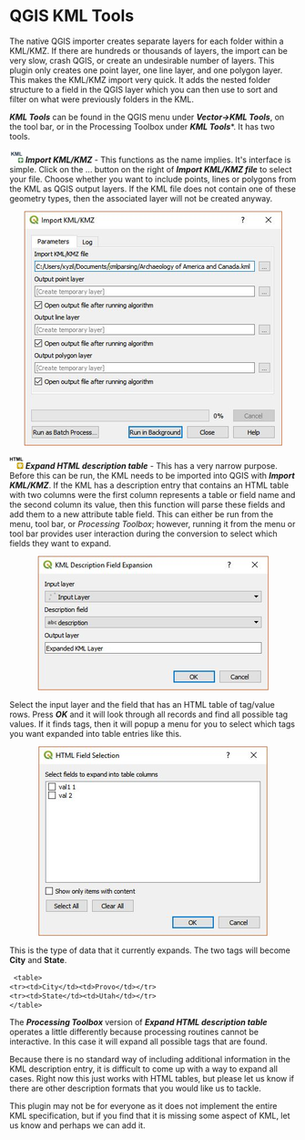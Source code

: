 # QGIS KML Tools

The native QGIS importer creates separate layers for each folder within a KML/KMZ. If there are hundreds or thousands of layers, the import can be very slow, crash QGIS, or create an undesirable number of layers. This plugin only creates one point layer, one line layer, and one polygon layer. This makes the KML/KMZ import very quick. It adds the nested folder structure to a field in the QGIS layer which you can then use to sort and filter on what were previously folders in the KML.

***KML Tools*** can be found in the QGIS menu under ***Vector->KML Tools***, on the tool bar, or in the Processing Toolbox under ***KML Tools****. It has two tools.

<img src="icon.png" alt="Import KML/KMZ"> ***Import KML/KMZ*** - This functions as the name implies. It's interface is simple. Click on the ... button on the right of ***Import KML/KMZ file*** to select your file. Choose whether you want to include points, lines or polygons from the KML as QGIS output layers. If the KML file does not contain one of these geometry types, then the associated layer will not be created anyway. 

<div style="text-align:center"><img src="doc/import.jpg" alt="Import KML/KMZ"></div>

<img src="html.png" alt="HTML description expansion"> ***Expand HTML description table*** - This has a very narrow purpose. Before this can be run, the KML needs to be imported into QGIS with ***Import KML/KMZ***. If the KML has a description entry that contains an HTML table with two columns were the first column represents a table or field name and the second column its value, then this function will parse these fields and add them to a new attribute table field. This can either be run from the menu, tool bar, or *Processing Toolbox*; however, running it from the menu or tool bar provides user interaction during the conversion to select which fields they want to expand. 

<div style="text-align:center"><img src="doc/html.jpg" alt="HTML Expander"></div>

Select the input layer and the field that has an HTML table of tag/value rows. Press ***OK*** and it will look through all records and find all possible tag values. If it finds tags, then it will popup a menu for you to select which tags you want expanded into table entries like this.

<div style="text-align:center"><img src="doc/html2.jpg" alt="HTML Expander"></div>

This is the type of data that it currently expands. The two tags will become **City** and **State**.

<code><pre>
    &lt;table&gt;
        &lt;tr&gt;&lt;td&gt;City&lt;/td&gt;&lt;td&gt;Provo&lt;/td&gt;&lt;/tr&gt;
        &lt;tr&gt;&lt;td&gt;State&lt;/td&gt;&lt;td&gt;Utah&lt;/td&gt;&lt;/tr&gt;
    &lt;/table&gt;
</pre></code>

The ***Processing Toolbox*** version of ***Expand HTML description table*** operates a little differently because processing routines cannot be interactive. In this case it will expand all possible tags that are found.

Because there is no standard way of including additional information in the KML description entry, it is difficult to come up with a way to expand all cases. Right now this just works with HTML tables, but please let us know if there are other description formats that you would like us to tackle.

This plugin may not be for everyone as it does not implement the entire KML specification, but if you find that it is missing some aspect of KML, let us know and perhaps we can add it.
